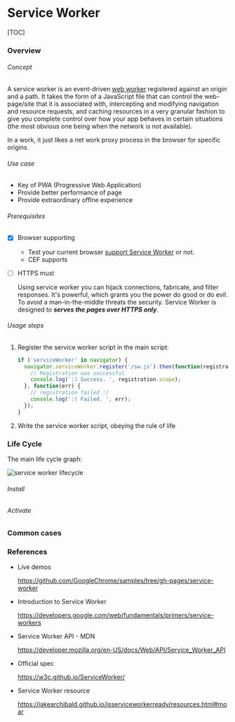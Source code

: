 # Service Worker 

[TOC]



### Overview

###### Concept

A service worker is an event-driven [web worker](https://developer.mozilla.org/en-US/docs/Web/API/Worker) registered against an origin and a path. It takes the form of a JavaScript file that can control the web-page/site that it is associated with, intercepting and modifying navigation and resource requests, and caching resources in a very granular fashion to give you complete control over how your app behaves in certain situations (the most obvious one being when the network is not available).

In a work, it just likes a net work proxy process in the browser for specific origins. 


###### Use case

- Key of PWA (Progressive Web Application)
- Provide better performance of page
- Provide extraordinary offlne experience 



###### Prerequisites

- [x] Browser supporting

  - Test your current browser [support Service Worker](https://jakearchibald.github.io/isserviceworkerready/) or not.
  - CEF supports

- [ ] HTTPS must

  Using service worker you can hijack connections, fabricate, and filter responses. 
  It's powerful, which grants you the power do good or do evil. To avoid a man-in-the-middle threats the security. Service Worker is designed to ***serves the pages over HTTPS only***.



###### Usage steps

1. Register the service worker script in the main script: 

   ```javascript
   if ('serviceWorker' in navigator) {
     navigator.serviceWorker.register('/sw.js').then(function(registration) {
       // Registration was successful
       console.log(':) Success. ', registration.scope);
     }, function(err) {
       // registration failed :(
       console.log(':( Failed. ', err);
     });
   }
   ```

2. Write the service worker script, obeying the rule of life 
   
   



### Life Cycle



The main life cycle graph:

![service worker lifecycle](https://developers.google.com/web/fundamentals/primers/service-workers/images/sw-lifecycle.png)

###### Install 

##### 

###### Activate











### Common cases









### References

- Live demos

  https://github.com/GoogleChrome/samples/tree/gh-pages/service-worker

- Introduction to Service Worker

  https://developers.google.com/web/fundamentals/primers/service-workers

- Service Worker API - MDN

  https://developer.mozilla.org/en-US/docs/Web/API/Service_Worker_API

- Official spec

  https://w3c.github.io/ServiceWorker/

- Service Worker resource

  https://jakearchibald.github.io/isserviceworkerready/resources.html#moar

